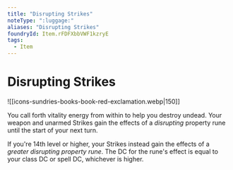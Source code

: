 ```yaml
---
title: "Disrupting Strikes"
noteType: ":luggage:"
aliases: "Disrupting Strikes"
foundryId: Item.rFDFXbbVWF1kzryE
tags:
  - Item
---
```


# Disrupting Strikes
![[icons-sundries-books-book-red-exclamation.webp|150]]

You call forth vitality energy from within to help you destroy undead. Your weapon and unarmed Strikes gain the effects of a _disrupting_ property rune until the start of your next turn.

If you're 14th level or higher, your Strikes instead gain the effects of a _greater disrupting property rune_. The DC for the rune's effect is equal to your class DC or spell DC, whichever is higher.
